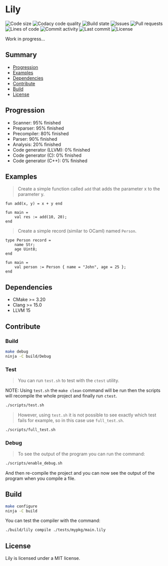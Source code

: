 # Lily

![Code size](https://img.shields.io/github/languages/code-size/ArthurPV/lily?style=for-the-badge)
![Codacy code quality](https://img.shields.io/codacy/grade/7f4284cccba541ca9ec576272fa88134?style=for-the-badge)
![Build state](https://img.shields.io/github/actions/workflow/status/ArthurPV/lily/cmake.yml?branch=main&style=for-the-badge)
![Issues](https://img.shields.io/github/issues/ArthurPV/lily?style=for-the-badge)
![Pull requests](https://img.shields.io/github/issues-pr/ArthurPV/lily?style=for-the-badge)
![Lines of code](https://img.shields.io/tokei/lines/github/ArthurPV/lily?style=for-the-badge&category=code)
![Commit activity](https://img.shields.io/github/commit-activity/w/ArthurPV/lily?style=for-the-badge)
![Last commit](https://img.shields.io/github/last-commit/ArthurPV/lily?style=for-the-badge)
![License](https://img.shields.io/github/license/ArthurPV/lily?style=for-the-badge)

Work in progress...

## Summary

* [Progression](#progression)
* [Examples](#examples)
* [Dependencies](#dependencies)
* [Contribute](#contribute)
* [Build](#build)
* [License](#license)

## Progression

- Scanner: 95% finished
- Preparser: 95% finished
- Precompiler: 80% finished
- Parser: 90% finished
- Analysis: 20% finished
- Code generator (LLVM): 0% finished
- Code generator (C): 0% finished
- Code generator (C++): 0% finished

## Examples

> Create a simple function called `add` that adds the parameter x to the parameter y.

```lily
fun add(x, y) = x + y end

fun main =
    val res := add(10, 20);
end
```

> Create a simple record (similar to OCaml) named `Person`. 

```lily
type Person record =
    name Str;
    age Uint8;
end

fun main =
    val person := Person { name = "John", age = 25 };
end
```

## Dependencies

- CMake >= 3.20
- Clang >= 15.0
- LLVM 15

## Contribute

### Build

```bash
make debug
ninja -C build/Debug
```

### Test

> You can run `test.sh` to test with the `ctest` utility.

NOTE: Using `test.sh` the `make clean` command will be run then the scripts will recompile the whole project and finally run `ctest`. 

```bash
./scripts/test.sh
```

> However, using `test.sh` it is not possible to see exactly which test fails for example, so in this case use `full_test.sh`.

```bash
./scripts/full_test.sh
```

### Debug

> To see the output of the program you can run the command:

```bash
./scripts/enable_debug.sh
```

And then re-compile the project and you can now see the output of the program when you compile a file.

## Build

```bash
make configure
ninja -C build
```

You can test the compiler with the command:

```bash
./build/lily compile ./tests/mypkg/main.lily
```

## License

Lily is licensed under a MIT license.
